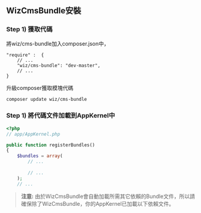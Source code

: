 WizCmsBundle安裝
---------

### Step 1) 獲取代碼

將wiz/cms-bundle加入composer.json中，

    "require" :  {
        // ...
        "wiz/cms-bundle": "dev-master",
        // ...
    }
    
升級composer獲取模塊代碼

```bash
composer update wiz/cms-bundle
```

### Step 1) 將代碼文件加載到AppKernel中

``` php
<?php
// app/AppKernel.php

public function registerBundles()
{
    $bundles = array(
        // ...
        
        // ...
    );
    // ...
```

> **注意:** 由於WizCmsBundle會自動加載所需其它依賴的Bundle文件，所以請確保除了WizCmsBundle，你的AppKernel已加載以下依賴文件。
